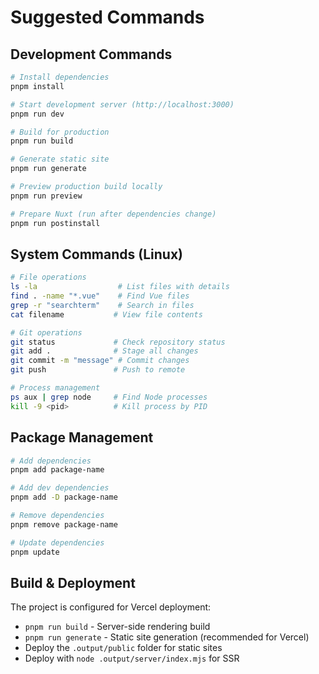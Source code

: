 # Suggested Commands

## Development Commands
```bash
# Install dependencies
pnpm install

# Start development server (http://localhost:3000)
pnpm run dev

# Build for production
pnpm run build

# Generate static site
pnpm run generate

# Preview production build locally
pnpm run preview

# Prepare Nuxt (run after dependencies change)
pnpm run postinstall
```

## System Commands (Linux)
```bash
# File operations
ls -la                  # List files with details
find . -name "*.vue"    # Find Vue files
grep -r "searchterm"    # Search in files
cat filename           # View file contents

# Git operations
git status             # Check repository status
git add .              # Stage all changes
git commit -m "message" # Commit changes
git push               # Push to remote

# Process management
ps aux | grep node     # Find Node processes
kill -9 <pid>          # Kill process by PID
```

## Package Management
```bash
# Add dependencies
pnpm add package-name

# Add dev dependencies  
pnpm add -D package-name

# Remove dependencies
pnpm remove package-name

# Update dependencies
pnpm update
```

## Build & Deployment
The project is configured for Vercel deployment:
- `pnpm run build` - Server-side rendering build
- `pnpm run generate` - Static site generation (recommended for Vercel)
- Deploy the `.output/public` folder for static sites
- Deploy with `node .output/server/index.mjs` for SSR